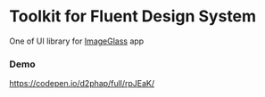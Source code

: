 # Toolkit for Fluent Design System
One of UI library for [ImageGlass](https://github.com/ImageGlass/ImageGlass-Photos) app


### Demo
https://codepen.io/d2phap/full/rpJEaK/
